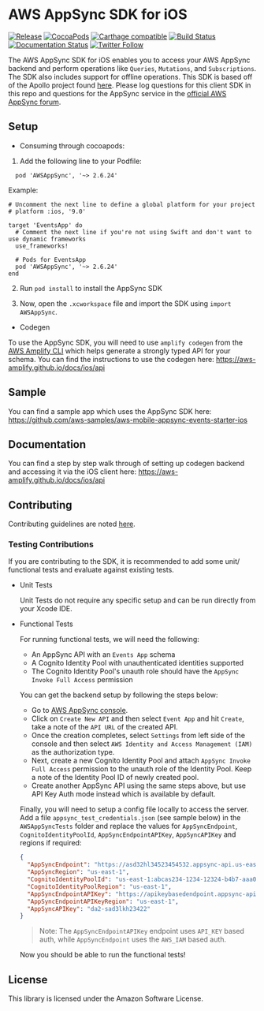 AWS AppSync SDK for iOS
=======================

[![Release](https://img.shields.io/github/release/awslabs/aws-mobile-appsync-sdk-ios.svg)](https://github.com/awslabs/aws-mobile-appsync-sdk-ios/releases)
[![CocoaPods](https://img.shields.io/cocoapods/v/AWSAppSync.svg)](https://github.com/CocoaPods/CocoaPods)
[![Carthage compatible](https://img.shields.io/badge/Carthage-compatible-4BC51D.svg?style=flat)](https://github.com/Carthage/Carthage)
[![Build Status](https://travis-ci.org/awslabs/aws-mobile-appsync-sdk-ios.svg?branch=master)](https://travis-ci.org/awslabs/aws-mobile-appsync-sdk-ios)
[![Documentation Status](https://readthedocs.org/projects/ansicolortags/badge/?version=latest)](https://awslabs.github.io/aws-mobile-appsync-sdk-ios/)
[![Twitter Follow](https://img.shields.io/twitter/follow/AWSforMobile.svg?style=social&label=Follow)](https://twitter.com/AWSforMobile)

The AWS AppSync SDK for iOS enables you to access your AWS AppSync backend and perform operations like `Queries`, `Mutations`, and `Subscriptions`. The SDK also includes support for offline operations. This SDK is based off of the Apollo project found [here](https://github.com/apollographql/apollo-ios). Please log questions for this client SDK in this repo and questions for the AppSync service in the [official AWS AppSync forum](https://forums.aws.amazon.com/forum.jspa?forumID=280&start=0).

## Setup

- Consuming through cocoapods:

1. Add the following line to your Podfile:

```
  pod 'AWSAppSync', '~> 2.6.24'
```

Example:

```
# Uncomment the next line to define a global platform for your project
# platform :ios, '9.0'

target 'EventsApp' do
  # Comment the next line if you're not using Swift and don't want to use dynamic frameworks
  use_frameworks!

  # Pods for EventsApp
  pod 'AWSAppSync', '~> 2.6.24'
end
```

2. Run `pod install` to install the AppSync SDK

3. Now, open the `.xcworkspace` file and import the SDK using `import AWSAppSync`.

- Codegen

To use the AppSync SDK, you will need to use `amplify codegen` from the [AWS Amplify CLI](https://aws-amplify.github.io/docs/cli/codegen?sdk=ios) which helps generate a strongly typed API for your schema. You can find the instructions to use the codegen here: https://aws-amplify.github.io/docs/ios/api

## Sample

You can find a sample app which uses the AppSync SDK here: https://github.com/aws-samples/aws-mobile-appsync-events-starter-ios 

## Documentation

You can find a step by step walk through of setting up codegen backend and accessing it via the iOS client here: https://aws-amplify.github.io/docs/ios/api

## Contributing

Contributing guidelines are noted [here](https://github.com/awslabs/aws-mobile-appsync-sdk-ios/blob/master/CONTRIBUTING.md).

### Testing Contributions

If you are contributing to the SDK, it is recommended to add some unit/ functional tests and evaluate against existing tests.

- Unit Tests

  Unit Tests do not require any specific setup and can be run directly from your Xcode IDE.

- Functional Tests

  For running functional tests, we will need the following:
  - An AppSync API with an `Events App` schema
  - A Cognito Identity Pool with unauthenticated identities supported
  - The Cognito Identity Pool's unauth role should have the `AppSync Invoke Full Access` permission
  
   You can get the backend setup by following the steps below:

  - Go to [AWS AppSync console](https://console.aws.amazon.com/appsync/home).
  - Click on `Create New API` and then select `Event App` and hit `Create`, take a note of the `API URL` of the created API.
  - Once the creation completes, select `Settings` from left side of the console and then select `AWS Identity and Access Management (IAM)` as the authorization type.
  - Next, create a new Cognito Identity Pool and attach `AppSync Invoke Full Access` permission to the unauth role of the Identity Pool. Keep a note of the Identity Pool ID of newly created pool.
  - Create another AppSync API using the same steps above, but use API Key Auth mode instead which is available by default.

  Finally, you will need to setup a config file locally to access the server. Add a file `appsync_test_credentials.json` (see sample below) in the `AWSAppSyncTests` folder and replace the values for `AppSyncEndpoint`,  `CognitoIdentityPoolId`, `AppSyncEndpointAPIKey`, `AppSyncAPIKey` and regions if required:
    ```json
    {
      "AppSyncEndpoint": "https://asd32hl34523454532.appsync-api.us-east-1.amazonaws.com/graphql",
      "AppSyncRegion": "us-east-1",
      "CognitoIdentityPoolId": "us-east-1:abcas234-1234-12324-b4b7-aaa0c0831234",
      "CognitoIdentityPoolRegion": "us-east-1",
      "AppSyncEndpointAPIKey": "https://apikeybasedendpoint.appsync-api.us-east-1.amazonaws.com/graphql",
      "AppSyncEndpointAPIKeyRegion": "us-east-1",
      "AppSyncAPIKey": "da2-sad3lkh23422"
    }
    ```

    > Note: The `AppSyncEndpointAPIKey` endpoint uses `API_KEY` based auth, while `AppSyncEndpoint` uses the `AWS_IAM` based auth.

  Now you should be able to run the functional tests!

## License

This library is licensed under the Amazon Software License.
